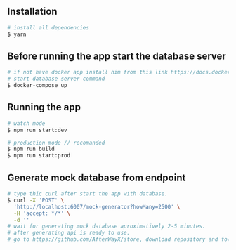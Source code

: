 ## Installation

```bash
# install all dependencies
$ yarn
```
## Before running the app start the database server


```bash
# if not have docker app install him from this link https://docs.docker.com/desktop/install/mac-install/
# start database server command
$ docker-compose up
```
## Running the app

```bash
# watch mode
$ npm run start:dev

# production mode // recomanded
$ npm run build
$ npm run start:prod
```

## Generate mock database from endpoint

```bash 
# type thic curl after start the app with database.
$ curl -X 'POST' \
  'http://localhost:6007/mock-generator?howMany=2500' \
  -H 'accept: */*' \
  -d ''
# wait for generating mock database aproximatively 2-5 minutes.
# after generating api is ready to use.
# go to https://github.com/AfterWayX/store, download repository and follow instructions from readme.md
```